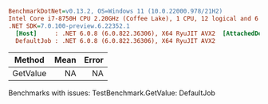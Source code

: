 ``` ini

BenchmarkDotNet=v0.13.2, OS=Windows 11 (10.0.22000.978/21H2)
Intel Core i7-8750H CPU 2.20GHz (Coffee Lake), 1 CPU, 12 logical and 6 physical cores
.NET SDK=7.0.100-preview.6.22352.1
  [Host]     : .NET 6.0.8 (6.0.822.36306), X64 RyuJIT AVX2  [AttachedDebugger]
  DefaultJob : .NET 6.0.8 (6.0.822.36306), X64 RyuJIT AVX2


```
|   Method | Mean | Error |
|--------- |-----:|------:|
| GetValue |   NA |    NA |

Benchmarks with issues:
  TestBenchmark.GetValue: DefaultJob
